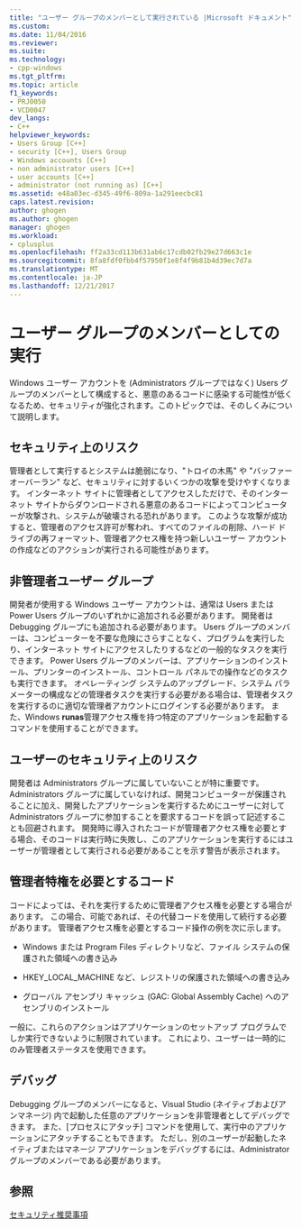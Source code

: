 ```yaml
---
title: "ユーザー グループのメンバーとして実行されている |Microsoft ドキュメント"
ms.custom: 
ms.date: 11/04/2016
ms.reviewer: 
ms.suite: 
ms.technology:
- cpp-windows
ms.tgt_pltfrm: 
ms.topic: article
f1_keywords:
- PRJ0050
- VCD0047
dev_langs:
- C++
helpviewer_keywords:
- Users Group [C++]
- security [C++], Users Group
- Windows accounts [C++]
- non administrator users [C++]
- user accounts [C++]
- administrator (not running as) [C++]
ms.assetid: e48a03ec-d345-49f6-809a-1a291eecbc81
caps.latest.revision: 
author: ghogen
ms.author: ghogen
manager: ghogen
ms.workload:
- cplusplus
ms.openlocfilehash: ff2a33cd113b631ab6c17cdb02fb29e27d663c1e
ms.sourcegitcommit: 8fa8fdf0fbb4f57950f1e8f4f9b81b4d39ec7d7a
ms.translationtype: MT
ms.contentlocale: ja-JP
ms.lasthandoff: 12/21/2017
---
```

# <a name="running-as-a-member-of-the-users-group"></a>ユーザー グループのメンバーとしての実行
Windows ユーザー アカウントを (Administrators グループではなく) Users グループのメンバーとして構成すると、悪意のあるコードに感染する可能性が低くなるため、セキュリティが強化されます。このトピックでは、そのしくみについて説明します。  
  
## <a name="security-risks"></a>セキュリティ上のリスク  
 管理者として実行するとシステムは脆弱になり、"トロイの木馬" や "バッファー オーバーラン" など、セキュリティに対するいくつかの攻撃を受けやすくなります。 インターネット サイトに管理者としてアクセスしただけで、そのインターネット サイトからダウンロードされる悪意のあるコードによってコンピューターが攻撃され、システムが破壊される恐れがあります。 このような攻撃が成功すると、管理者のアクセス許可が奪われ、すべてのファイルの削除、ハード ドライブの再フォーマット、管理者アクセス権を持つ新しいユーザー アカウントの作成などのアクションが実行される可能性があります。  
  
## <a name="non-administrator-user-groups"></a>非管理者ユーザー グループ  
 開発者が使用する Windows ユーザー アカウントは、通常は Users または Power Users グループのいずれかに追加される必要があります。 開発者は Debugging グループにも追加される必要があります。 Users グループのメンバーは、コンピューターを不要な危険にさらすことなく、プログラムを実行したり、インターネット サイトにアクセスしたりするなどの一般的なタスクを実行できます。 Power Users グループのメンバーは、アプリケーションのインストール、プリンターのインストール、コントロール パネルでの操作などのタスクも実行できます。 オペレーティング システムのアップグレード、システム パラメーターの構成などの管理者タスクを実行する必要がある場合は、管理者タスクを実行するのに適切な管理者アカウントにログインする必要があります。 また、Windows **runas**管理アクセス権を持つ特定のアプリケーションを起動するコマンドを使用することができます。  
  
## <a name="exposing-customers-to-security-risks"></a>ユーザーのセキュリティ上のリスク  
 開発者は Administrators グループに属していないことが特に重要です。Administrators グループに属していなければ、開発コンピューターが保護されることに加え、開発したアプリケーションを実行するためにユーザーに対して Administrators グループに参加することを要求するコードを誤って記述することも回避されます。 開発時に導入されたコードが管理者アクセス権を必要とする場合、そのコードは実行時に失敗し、このアプリケーションを実行するにはユーザーが管理者として実行される必要があることを示す警告が表示されます。  
  
## <a name="code-that-requires-administrator-privileges"></a>管理者特権を必要とするコード  
 コードによっては、それを実行するために管理者アクセス権を必要とする場合があります。 この場合、可能であれば、その代替コードを使用して続行する必要があります。 管理者アクセス権を必要とするコード操作の例を次に示します。  
  
-   Windows または Program Files ディレクトリなど、ファイル システムの保護された領域への書き込み  
  
-   HKEY_LOCAL_MACHINE など、レジストリの保護された領域への書き込み  
  
-   グローバル アセンブリ キャッシュ (GAC: Global Assembly Cache) へのアセンブリのインストール  
  
 一般に、これらのアクションはアプリケーションのセットアップ プログラムでしか実行できないように制限されています。 これにより、ユーザーは一時的にのみ管理者ステータスを使用できます。  
  
## <a name="debugging"></a>デバッグ  
 Debugging グループのメンバーになると、Visual Studio (ネイティブおよびアンマネージ) 内で起動した任意のアプリケーションを非管理者としてデバッグできます。 また、[プロセスにアタッチ] コマンドを使用して、実行中のアプリケーションにアタッチすることもできます。 ただし、別のユーザーが起動したネイティブまたはマネージ アプリケーションをデバッグするには、Administrator グループのメンバーである必要があります。  
  
## <a name="see-also"></a>参照  
 [セキュリティ推奨事項](security-best-practices-for-cpp.md)